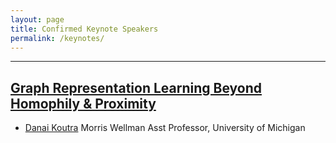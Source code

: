 ```yaml
---
layout: page
title: Confirmed Keynote Speakers
permalink: /keynotes/
---
```

---
## [Graph Representation Learning Beyond Homophily & Proximity](https://web.eecs.umich.edu/~dkoutra/presentations/20-netsci-SINM-web-Koutra.pdf)
- [Danai Koutra](https://web.eecs.umich.edu/~dkoutra/) Morris Wellman Asst Professor, University of Michigan

